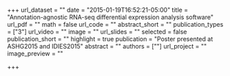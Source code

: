 +++
url_dataset = ""
date = "2015-01-19T16:52:21-05:00"
title = "Annotation-agnostic RNA-seq differential expression analysis software"
url_pdf = ""
math = false
url_code = ""
abstract_short = ""
publication_types = ["3"]
url_video = ""
image = ""
url_slides = ""
selected = false
publication_short = ""
highlight = true
publication = "Poster presented at ASHG2015 and IDIES2015"
abstract = ""
authors = [""]
url_project = ""
image_preview = ""

+++

